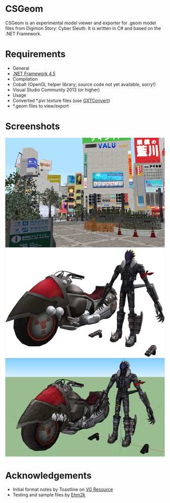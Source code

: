 CSGeom
======
CSGeom is an experimental model viewer and exporter for .geom model files from Digimon Story: Cyber Sleuth. It is written in C# and based on the .NET Framework.

Requirements
============
* General
 * [.NET Framework 4.5](http://www.microsoft.com/en-US/download/details.aspx?id=30653)
* Compilation
 * Cobalt (OpenGL helper library; source code not yet available, sorry!)
 * Visual Studio Community 2013 (or higher)
* Usage
 * Converted *.pvr texture files (use [GXTConvert](https://github.com/xdanieldzd/GXTConvert))
 * *.geom files to view/export

Screenshots
===========
![Screenshot 1](screenshots/screen1.png)
![Screenshot 2](screenshots/screen2.png)
![Screenshot 3](screenshots/screen3.png)
 
Acknowledgements
================
* Initial format notes by Toastline on [VG Resource](http://www.vg-resource.com/)
* Testing and sample files by [Ehm2k](https://twitter.com/Ehm2k)
